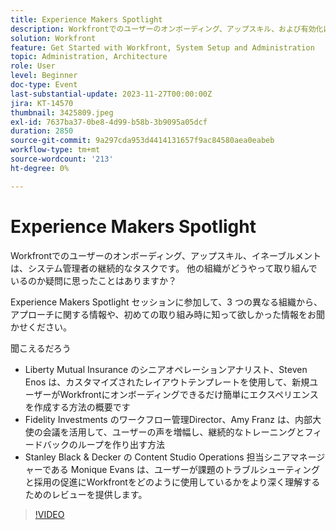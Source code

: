 ```yaml
---
title: Experience Makers Spotlight
description: Workfrontでのユーザーのオンボーディング、アップスキル、および有効化は、システム管理者の継続的なタスクです。 他の組織がどうやって取り組んでいるのか疑問に思ったことはありますか？ Experience Makers Spotlight セッションに参加して、3 つの異なる組織から、アプローチに関する情報や、初めての取り組み時に知って欲しかった情報をお聞かせください。
solution: Workfront
feature: Get Started with Workfront, System Setup and Administration
topic: Administration, Architecture
role: User
level: Beginner
doc-type: Event
last-substantial-update: 2023-11-27T00:00:00Z
jira: KT-14570
thumbnail: 3425809.jpeg
exl-id: 7637ba37-0be8-4d99-b58b-3b9095a05dcf
duration: 2850
source-git-commit: 9a297cda953d4414131657f9ac84580aea0eabeb
workflow-type: tm+mt
source-wordcount: '213'
ht-degree: 0%

---
```


# Experience Makers Spotlight

Workfrontでのユーザーのオンボーディング、アップスキル、イネーブルメントは、システム管理者の継続的なタスクです。 他の組織がどうやって取り組んでいるのか疑問に思ったことはありますか？

Experience Makers Spotlight セッションに参加して、3 つの異なる組織から、アプローチに関する情報や、初めての取り組み時に知って欲しかった情報をお聞かせください。

聞こえるだろう

* Liberty Mutual Insurance のシニアオペレーションアナリスト、Steven Enos は、カスタマイズされたレイアウトテンプレートを使用して、新規ユーザーがWorkfrontにオンボーディングできるだけ簡単にエクスペリエンスを作成する方法の概要です
* Fidelity Investments のワークフロー管理Director、Amy Franz は、内部大使の会議を活用して、ユーザーの声を増幅し、継続的なトレーニングとフィードバックのループを作り出す方法
* Stanley Black &amp; Decker の Content Studio Operations 担当シニアマネージャーである Monique Evans は、ユーザーが課題のトラブルシューティングと採用の促進にWorkfrontをどのように使用しているかをより深く理解するためのレビューを提供します。

>[!VIDEO](https://video.tv.adobe.com/v/3425809/?learn=on)

